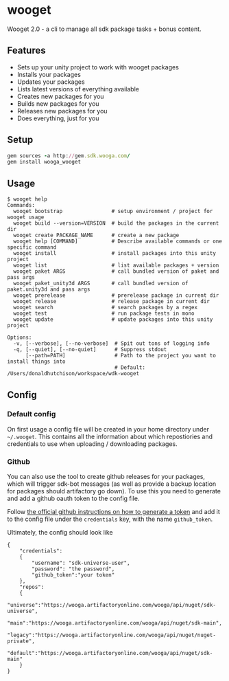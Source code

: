 # wooget 

Wooget 2.0 - a cli to manage all sdk package tasks + bonus content.

## Features

* Sets up your unity project to work with wooget packages
* Installs your packages
* Updates your packages
* Lists latest versions of everything available
* Creates new packages for you
* Builds new packages for you
* Releases new packages for you
* Does everything, just for you

## Setup

```ruby
gem sources -a http://gem.sdk.wooga.com/
gem install wooga_wooget
```

## Usage

```
$ wooget help
Commands:
  wooget bootstrap                # setup environment / project for wooget usage
  wooget build --version=VERSION  # build the packages in the current dir
  wooget create PACKAGE_NAME      # create a new package
  wooget help [COMMAND]           # Describe available commands or one specific command
  wooget install                  # install packages into this unity project
  wooget list                     # list available packages + version
  wooget paket ARGS               # call bundled version of paket and pass args
  wooget paket_unity3d ARGS       # call bundled version of paket.unity3d and pass args
  wooget prerelease               # prerelease package in current dir
  wooget release                  # release package in current dir
  wooget search                   # search packages by a regex
  wooget test                     # run package tests in mono
  wooget update                   # update packages into this unity project

Options:
  -v, [--verbose], [--no-verbose]  # Spit out tons of logging info
  -q, [--quiet], [--no-quiet]      # Suppress stdout
      [--path=PATH]                # Path to the project you want to install things into
                                   # Default: /Users/donaldhutchison/workspace/wdk-wooget
```

## Config

### Default config
On first usage a config file will be created in your home directory under `~/.wooget`. This contains all the information about which repostiories and credentials to use when uploading / downloading packages. 

### Github
You can also use the tool to create github releases for your packages, which will trigger sdk-bot messages (as well as provide a backup location for packages should artifactory go down). To use this you need to generate and add a github oauth token to the config file.

Follow [the official github instructions on how to generate a token](https://help.github.com/articles/creating-an-access-token-for-command-line-use/) and add it to the config file under the `credentials` key, with the name `github_token`.

Ultimately, the config should look like

```
{
    "credentials": 
    {
        "username": "sdk-universe-user",
        "password": "the password",
        "github_token":"your token"
    },
    "repos":
    {
        "universe":"https://wooga.artifactoryonline.com/wooga/api/nuget/sdk-universe",
        "main":"https://wooga.artifactoryonline.com/wooga/api/nuget/sdk-main",
        "legacy":"https://wooga.artifactoryonline.com/wooga/api/nuget/nuget-private",
        "default":"https://wooga.artifactoryonline.com/wooga/api/nuget/sdk-main"
    }
}
```
